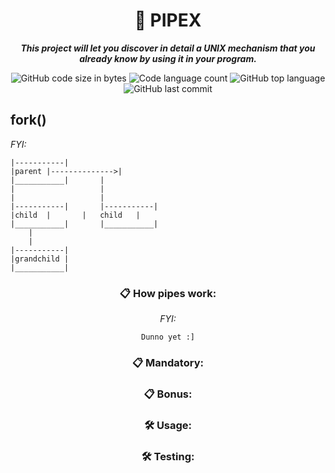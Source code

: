 <h1 align="center">
	📖 PIPEX
</h1>
<p align="center">
	<b><i>This project will let you discover in detail a UNIX mechanism that you already know
by using it in your program.</i></b><br>
</p>

<p align="center">
	<img alt="GitHub code size in bytes" src="https://img.shields.io/github/languages/code-size/zstenger93/pipex?color=lightblue" />
	<img alt="Code language count" src="https://img.shields.io/github/languages/count/zstenger93/pipex?color=yellow" />
	<img alt="GitHub top language" src="https://img.shields.io/github/languages/top/zstenger93/pipex?color=blue" />
	<img alt="GitHub last commit" src="https://img.shields.io/github/last-commit/zstenger93/pipex?color=green" />
</p>
<h2>fork()</h2>

_FYI:_

	|-----------|
	|parent	|-------------->|
	|___________|		|
	|					|
	|					|
	|-----------|		|-----------|
	|child	|		|	child	|
	|___________|		|___________|
		|
		|
	|-----------|
	|grandchild |
	|___________|


<div align=center>

### 📋 How pipes work:
_FYI:_

	Dunno yet :]

### 📋 Mandatory:

### 📋 Bonus:

### 🛠️ Usage:

### 🛠️ Testing:
</div>
